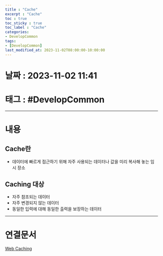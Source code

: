 ```yaml
---
title : "Cache"
excerpt : "Cache"
toc : true
toc_sticky : true
toc_label : "Cache"
categories:
- DevelopCommon
tags:
- [DevelopCommon]
last_modified_at: 2023-11-02T08:00:00-10:00:00
---
```


# 날짜 : 2023-11-02 11:41

# 태그 : #DevelopCommon 
---

# 내용

## Cache란
- 데이터에 빠르게 접근하기 위해 자주 사용되는 데이터나 값을 미리 복사해 놓는 임시 장소

## Caching 대상
- 자주 참조되는 데이터
- 자주 변경되지 않는 데이터
- 동일한 입력에 대해 동일한 출력을 보장하는 데이터

---

# 연결문서
[Web Caching](../../WebCommon/WebCommon-Web-Caching)